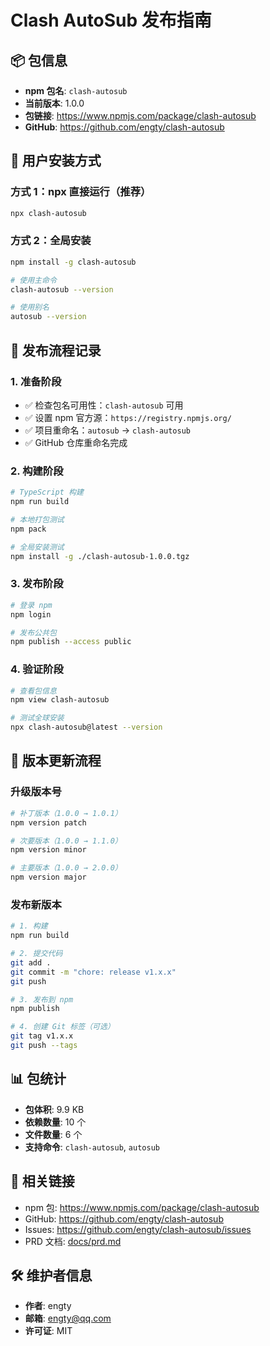 # Clash AutoSub 发布指南

## 📦 包信息

- **npm 包名**: `clash-autosub`
- **当前版本**: 1.0.0
- **包链接**: https://www.npmjs.com/package/clash-autosub
- **GitHub**: https://github.com/engty/clash-autosub

## 🚀 用户安装方式

### 方式 1：npx 直接运行（推荐）

```bash
npx clash-autosub
```

### 方式 2：全局安装

```bash
npm install -g clash-autosub

# 使用主命令
clash-autosub --version

# 使用别名
autosub --version
```

## 📝 发布流程记录

### 1. 准备阶段

- ✅ 检查包名可用性：`clash-autosub` 可用
- ✅ 设置 npm 官方源：`https://registry.npmjs.org/`
- ✅ 项目重命名：`autosub` → `clash-autosub`
- ✅ GitHub 仓库重命名完成

### 2. 构建阶段

```bash
# TypeScript 构建
npm run build

# 本地打包测试
npm pack

# 全局安装测试
npm install -g ./clash-autosub-1.0.0.tgz
```

### 3. 发布阶段

```bash
# 登录 npm
npm login

# 发布公共包
npm publish --access public
```

### 4. 验证阶段

```bash
# 查看包信息
npm view clash-autosub

# 测试全球安装
npx clash-autosub@latest --version
```

## 🔄 版本更新流程

### 升级版本号

```bash
# 补丁版本（1.0.0 → 1.0.1）
npm version patch

# 次要版本（1.0.0 → 1.1.0）
npm version minor

# 主要版本（1.0.0 → 2.0.0）
npm version major
```

### 发布新版本

```bash
# 1. 构建
npm run build

# 2. 提交代码
git add .
git commit -m "chore: release v1.x.x"
git push

# 3. 发布到 npm
npm publish

# 4. 创建 Git 标签（可选）
git tag v1.x.x
git push --tags
```

## 📊 包统计

- **包体积**: 9.9 KB
- **依赖数量**: 10 个
- **文件数量**: 6 个
- **支持命令**: `clash-autosub`, `autosub`

## 🔗 相关链接

- npm 包: https://www.npmjs.com/package/clash-autosub
- GitHub: https://github.com/engty/clash-autosub
- Issues: https://github.com/engty/clash-autosub/issues
- PRD 文档: [docs/prd.md](./docs/prd.md)

## 🛠️ 维护者信息

- **作者**: engty
- **邮箱**: engty@qq.com
- **许可证**: MIT
